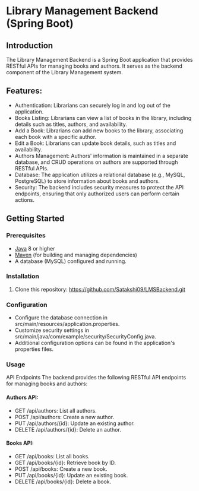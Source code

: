 # Library Management Backend (Spring Boot)

## Introduction
The Library Management Backend is a Spring Boot application that provides RESTful APIs for managing books and authors. It serves as the backend component of the Library Management system.


## Features:

- Authentication: Librarians can securely log in and log out of the application.
- Books Listing: Librarians can view a list of books in the library, including details such as titles,   authors, and availability.
- Add a Book: Librarians can add new books to the library, associating each book with a specific author.
- Edit a Book: Librarians can update book details, such as titles and availability.
- Authors Management: Authors' information is maintained in a separate database, and CRUD operations on  authors are supported through RESTful APIs.
- Database: The application utilizes a relational database (e.g., MySQL, PostgreSQL) to store information about books and authors.
- Security: The backend includes security measures to protect the API endpoints, ensuring that only authorized users can perform certain actions.

## Getting Started

### Prerequisites
- [Java](https://www.oracle.com/java/technologies/javase-downloads.html) 8 or higher
- [Maven](https://maven.apache.org/download.cgi) (for building and managing dependencies)
- A database (MySQL) configured and running.

### Installation
1. Clone this repository:
https://github.com/Satakshi09/LMSBackend.git


### Configuration
- Configure the database connection in src/main/resources/application.properties.
- Customize security settings in src/main/java/com/example/security/SecurityConfig.java.
- Additional configuration options can be found in the application's properties files.

### Usage

API Endpoints
The backend provides the following RESTful API endpoints for managing books and authors:

#### Authors API:
- GET /api/authors: List all authors.
- POST /api/authors: Create a new author.
- PUT /api/authors/{id}: Update an existing author.
- DELETE /api/authors/{id}: Delete an author.

 #### Books API:
- GET /api/books: List all books.
- GET /api/books/{id}: Retrieve book by ID.
- POST /api/books: Create a new book.
- PUT /api/books/{id}: Update an existing book.
- DELETE /api/books/{id}: Delete a book.




